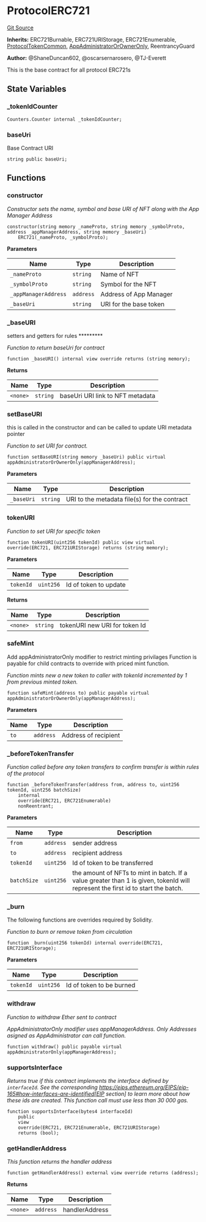 # ProtocolERC721
[Git Source](https://github.com/thrackle-io/tron/blob/02db7a0f302d98149458dfe5cd5a62ffb6f478a7/src/client/token/ERC721/ProtocolERC721.sol)

**Inherits:**
ERC721Burnable, ERC721URIStorage, ERC721Enumerable, [ProtocolTokenCommon](/src/client/token/ProtocolTokenCommon.sol/abstract.ProtocolTokenCommon.md), [AppAdministratorOrOwnerOnly](/src/protocol/economic/AppAdministratorOrOwnerOnly.sol/contract.AppAdministratorOrOwnerOnly.md), ReentrancyGuard

**Author:**
@ShaneDuncan602, @oscarsernarosero, @TJ-Everett

This is the base contract for all protocol ERC721s


## State Variables
### _tokenIdCounter

```solidity
Counters.Counter internal _tokenIdCounter;
```


### baseUri
Base Contract URI


```solidity
string public baseUri;
```


## Functions
### constructor

*Constructor sets the name, symbol and base URI of NFT along with the App Manager Address*


```solidity
constructor(string memory _nameProto, string memory _symbolProto, address _appManagerAddress, string memory _baseUri)
    ERC721(_nameProto, _symbolProto);
```
**Parameters**

|Name|Type|Description|
|----|----|-----------|
|`_nameProto`|`string`|Name of NFT|
|`_symbolProto`|`string`|Symbol for the NFT|
|`_appManagerAddress`|`address`|Address of App Manager|
|`_baseUri`|`string`|URI for the base token|


### _baseURI

setters and getters for rules  *********

*Function to return baseUri for contract*


```solidity
function _baseURI() internal view override returns (string memory);
```
**Returns**

|Name|Type|Description|
|----|----|-----------|
|`<none>`|`string`|baseUri URI link to NFT metadata|


### setBaseURI

this is called in the constructor and can be called to update URI metadata pointer

*Function to set URI for contract.*


```solidity
function setBaseURI(string memory _baseUri) public virtual appAdministratorOrOwnerOnly(appManagerAddress);
```
**Parameters**

|Name|Type|Description|
|----|----|-----------|
|`_baseUri`|`string`|URI to the metadata file(s) for the contract|


### tokenURI

*Function to set URI for specific token*


```solidity
function tokenURI(uint256 tokenId) public view virtual override(ERC721, ERC721URIStorage) returns (string memory);
```
**Parameters**

|Name|Type|Description|
|----|----|-----------|
|`tokenId`|`uint256`|Id of token to update|

**Returns**

|Name|Type|Description|
|----|----|-----------|
|`<none>`|`string`|tokenURI new URI for token Id|


### safeMint

Add appAdministratorOnly modifier to restrict minting privilages
Function is payable for child contracts to override with priced mint function.

*Function mints new a new token to caller with tokenId incremented by 1 from previous minted token.*


```solidity
function safeMint(address to) public payable virtual appAdministratorOrOwnerOnly(appManagerAddress);
```
**Parameters**

|Name|Type|Description|
|----|----|-----------|
|`to`|`address`|Address of recipient|


### _beforeTokenTransfer

*Function called before any token transfers to confirm transfer is within rules of the protocol*


```solidity
function _beforeTokenTransfer(address from, address to, uint256 tokenId, uint256 batchSize)
    internal
    override(ERC721, ERC721Enumerable)
    nonReentrant;
```
**Parameters**

|Name|Type|Description|
|----|----|-----------|
|`from`|`address`|sender address|
|`to`|`address`|recipient address|
|`tokenId`|`uint256`|Id of token to be transferred|
|`batchSize`|`uint256`|the amount of NFTs to mint in batch. If a value greater than 1 is given, tokenId will represent the first id to start the batch.|


### _burn

The following functions are overrides required by Solidity.

*Function to burn or remove token from circulation*


```solidity
function _burn(uint256 tokenId) internal override(ERC721, ERC721URIStorage);
```
**Parameters**

|Name|Type|Description|
|----|----|-----------|
|`tokenId`|`uint256`|Id of token to be burned|


### withdraw

*Function to withdraw Ether sent to contract*

*AppAdministratorOnly modifier uses appManagerAddress. Only Addresses asigned as AppAdministrator can call function.*


```solidity
function withdraw() public payable virtual appAdministratorOnly(appManagerAddress);
```

### supportsInterface

*Returns true if this contract implements the interface defined by
`interfaceId`. See the corresponding
https://eips.ethereum.org/EIPS/eip-165#how-interfaces-are-identified[EIP section]
to learn more about how these ids are created.
This function call must use less than 30 000 gas.*


```solidity
function supportsInterface(bytes4 interfaceId)
    public
    view
    override(ERC721, ERC721Enumerable, ERC721URIStorage)
    returns (bool);
```

### getHandlerAddress

*This function returns the handler address*


```solidity
function getHandlerAddress() external view override returns (address);
```
**Returns**

|Name|Type|Description|
|----|----|-----------|
|`<none>`|`address`|handlerAddress|


